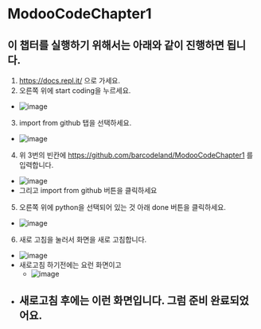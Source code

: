 # ModooCodeChapter1

## 이 챕터를 실행하기 위해서는 아래와 같이 진행하면 됩니다. 

1. https://docs.repl.it/ 으로 가세요. 
2. 오른쪽 위에 start coding을 누르세요. 
  - ![image](https://user-images.githubusercontent.com/68206498/87363953-4d975980-c5ad-11ea-8abf-a64d540b5da6.png)

3. import from github 탭을 선택하세요. 
  - ![image](https://user-images.githubusercontent.com/68206498/87363967-58ea8500-c5ad-11ea-88dd-880ccb9c4de4.png)

4. 위 3번의 빈칸에 https://github.com/barcodeland/ModooCodeChapter1 를 입력합니다. 
  - ![image](https://user-images.githubusercontent.com/68206498/87364080-9ea74d80-c5ad-11ea-9436-ea4cba6f4bd1.png)
  - 그리고 import from github 버튼을 클릭하세요 
5. 오른쪽 위에 python을 선택되어 있는 것 아래 done 버튼을 클릭하세요.  
  - ![image](https://user-images.githubusercontent.com/68206498/87364321-55a3c900-c5ae-11ea-8c8d-ac654f23fb30.png)

6. 새로 고침을 눌러서 화면을 새로 고침합니다. 
  - ![image](https://user-images.githubusercontent.com/68206498/87364370-79ffa580-c5ae-11ea-8249-baf4548c6474.png)
  - 새로고침 하기전에는 요런 화면이고 
    - ![image](https://user-images.githubusercontent.com/68206498/87364370-79ffa580-c5ae-11ea-8249-baf4548c6474.png)
  - 새로고침 후에는 이런 화면입니다. 그럼 준비 완료되었어요. 
    - 
  
  

